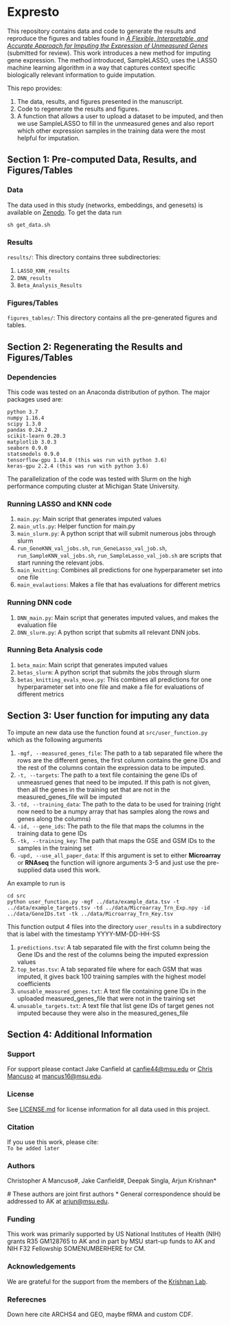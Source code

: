 # Expresto
This repository contains data and code to generate the results and reproduce the figures and tables found in [_A Flexible, Interpretable, and Accurate Approach for Imputing the Expression of Unmeasured Genes_](https://www.needtopostsomewhere.com) (submitted for review). This work introduces a new method for imputing gene expression. The method introduced, SampleLASSO, uses the LASSO machine learning algorithm in a way that captures context specific biologically relevant information to guide imputation. 

This repo provides: 
1. The data, results, and figures presented in the manuscript.
2. Code to regenerate the results and figures.
3. A function that allows a user to upload a dataset to be imputed, and then we use SampleLASSO to fill in the unmeasured genes and also report which other expression samples in the training data were the most helpful for imputation. 

## Section 1: Pre-computed Data, Results, and Figures/Tables
### Data
The data used in this study (networks, embeddings, and genesets) is available on [Zenodo](https://zenodo.org/record/3711089#.Xm7ZLJNKgWo). To get the data run
```
sh get_data.sh
```

### Results
`results/`: This directory contains three subdirectories:
1. `LASSO_KNN_results`
2. `DNN_results`
3. `Beta_Analysis_Results`

### Figures/Tables
`figures_tables/`: This directory contains all the pre-generated figures and tables.

## Section 2: Regenerating the Results and Figures/Tables
### Dependencies
This code was tested on an Anaconda distribution of python. The major packages used are:
```
python 3.7 
numpy 1.16.4
scipy 1.3.0
pandas 0.24.2
scikit-learn 0.20.3
matplotlib 3.0.3
seaborn 0.9.0
statsmodels 0.9.0
tensorflow-gpu 1.14.0 (this was run with python 3.6)
keras-gpu 2.2.4 (this was run with python 3.6)
```
The parallelization of the code was tested with Slurm on the high performance computing cluster at Michigan State University.

### Running LASSO and KNN code
1. `main.py`: Main script that generates imputed values
2. `main_utls.py`: Helper function for main.py
3. `main_slurm.py`: A python script that will submit numerous jobs through slurm
4. `run_GeneKNN_val_jobs.sh`, `run_GeneLasso_val_job.sh`, `run_SampleKNN_val_jobs.sh`, `run_SampleLasso_val_job.sh` are scripts that start running the relevant jobs.
5. `main_knitting`: Combines all predictions for one hyperparameter set into one file
6. `main_evalautions`: Makes a file that has evaluations for different metrics

### Running DNN code
1. `DNN_main.py`: Main script that generates imputed values, and makes the evaluation file
2. `DNN_slurm.py`: A python script that submits all relevant DNN jobs.

### Running Beta Analysis code
1. `beta_main`: Main script that generates imputed values
2. `betas_slurm`: A python script that submits the jobs through slurm
3. `betas_knitting_evals_move.py`: This combines all predictions for one hyperparameter set into one file and make a file for evaluations of different metrics 


## Section 3: User function for imputing any data
To impute an new data use the function found at `src/user_function.py` which as the following arguments
1. `-mgf, --measured_genes_file`: The path to a tab separated file where the rows are the different genes, the first column contains the gene IDs and the rest of the columns contain the expression data to be imputed.
2. `-t, --targets`: The path to a text file containing the gene IDs of unmeasrued genes that need to be imputed. If this path is not given, then all the genes in the training set that are not in the measured_genes_file will be imputed
3. `-td, --training_data`: The path to the data to be used for training (right now need to be a numpy array that has samples along the rows and genes along the columns)
4. `-id, --gene_ids`: The path to the file that maps the columns in the training data to gene IDs
5. `-tk, --training_key`: The path that maps the GSE and GSM IDs to the samples in the training set
6. `-upd, --use_all_paper_data`: If this argument is set to either **Microarray** or **RNAseq** the function will ignore arguments 3-5 and just use the pre-supplied data used this work.

An example to run is 
```
cd src
python user_function.py -mgf ../data/example_data.tsv -t ../data/example_targets.tsv -td ../data/Microarray_Trn_Exp.npy -id ../data/GeneIDs.txt -tk ../data/Microarray_Trn_Key.tsv
```
This function output 4 files into the directory `user_results` in a subdirectory that is label with the timestamp YYYY-MM-DD-HH-SS
1. `predictions.tsv`: A tab separated file with the first column being the Gene IDs and the rest of the columns being the imputed expression values
2. `top_betas.tsv`: A tab separated file where for each GSM that was imputed, it gives back 100 training samples with the highest model coefficients  
3. `unusable_measured_genes.txt`: A text file containing gene IDs in the uploaded measured_genes_file that were not in the training set
4. `unusable_targets.txt`: A text file that list gene IDs of target genes not imputed because they were also in the measured_genes_file


## Section 4: Additional Information
### Support
For support please contact Jake Canfield at canfie44@msu.edu or [Chris Mancuso](https://twitter.com/ChrisAMancuso) at mancus16@msu.edu.

### License
See [LICENSE.md](https://github.com/krishnanlab/SampleLasso-dev/LICENSE.md) for license information for all data used in this project.

### Citation
If you use this work, please cite:  
`To be added later`

### Authors
Christopher A Mancuso#, Jake Canfield#, Deepak Singla, Arjun Krishnan*

\# These authors are joint first authors
\* General correspondence should be addressed to AK at arjun@msu.edu.

### Funding
This work was primarily supported by US National Institutes of Health (NIH) grants R35 GM128765 to AK and in part by MSU start-up funds to AK and NIH F32 Fellowship SOMENUMBERHERE for CM.

### Acknowledgements
We are grateful for the support from the members of the [Krishnan Lab](https://www.thekrishnanlab.org).

### Referecnes

Down here cite ARCHS4 and GEO, maybe fRMA and custom CDF. 
